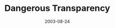 ---
layout: message
category: message
series: "Dangerous Conversations"
title: "Dangerous Transparency"
date: 2003-08-24
message_id: 209
---
